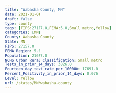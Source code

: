 ```yaml
---
title: "Wabasha County, MN"
date: 2021-01-04
draft: false
type: county
tags: [FIPS:27157.0,FEMA:5.0,Small metro,Yellow]
categories: [MN]
County: Wabasha County
State: MN
FIPS: 27157.0
FEMA_Region: 5.0
Population: 21627.0
NCHS_Urban_Rural_Classification: Small metro
Tests_in_prior_14_days: 3826.0
Fourteen_day_test_rate_per_100000: 17691.0
Percent_Positivity_in_prior_14_days: 0.076
Level: Yellow
url: /states/MN/wabasha-county
---
```



